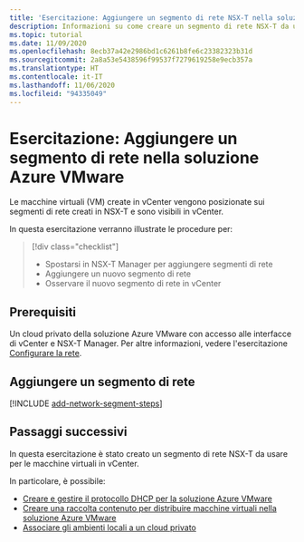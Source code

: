 ```yaml
---
title: 'Esercitazione: Aggiungere un segmento di rete NSX-T nella soluzione Azure VMware'
description: Informazioni su come creare un segmento di rete NSX-T da usare per le macchine virtuali in vCenter.
ms.topic: tutorial
ms.date: 11/09/2020
ms.openlocfilehash: 8ecb37a42e2986bd1c6261b8fe6c23382323b31d
ms.sourcegitcommit: 2a8a53e5438596f99537f7279619258e9ecb357a
ms.translationtype: HT
ms.contentlocale: it-IT
ms.lasthandoff: 11/06/2020
ms.locfileid: "94335049"
---
```

# <a name="tutorial-add-a-network-segment-in-azure-vmware-solution"></a>Esercitazione: Aggiungere un segmento di rete nella soluzione Azure VMware 

Le macchine virtuali (VM) create in vCenter vengono posizionate sui segmenti di rete creati in NSX-T e sono visibili in vCenter.

In questa esercitazione verranno illustrate le procedure per:

> [!div class="checklist"]
> * Spostarsi in NSX-T Manager per aggiungere segmenti di rete
> * Aggiungere un nuovo segmento di rete
> * Osservare il nuovo segmento di rete in vCenter

## <a name="prerequisites"></a>Prerequisiti

Un cloud privato della soluzione Azure VMware con accesso alle interfacce di vCenter e NSX-T Manager. Per altre informazioni, vedere l'esercitazione [Configurare la rete](tutorial-configure-networking.md).

## <a name="add-a-network-segment"></a>Aggiungere un segmento di rete

[!INCLUDE [add-network-segment-steps](includes/add-network-segment-steps.md)]

## <a name="next-steps"></a>Passaggi successivi

In questa esercitazione è stato creato un segmento di rete NSX-T da usare per le macchine virtuali in vCenter. 

In particolare, è possibile: 

- [Creare e gestire il protocollo DHCP per la soluzione Azure VMware](manage-dhcp.md)
- [Creare una raccolta contenuto per distribuire macchine virtuali nella soluzione Azure VMware](deploy-vm-content-library.md) 
- [Associare gli ambienti locali a un cloud privato](tutorial-expressroute-global-reach-private-cloud.md)


<!-- LINKS - external-->

<!-- LINKS - internal -->
